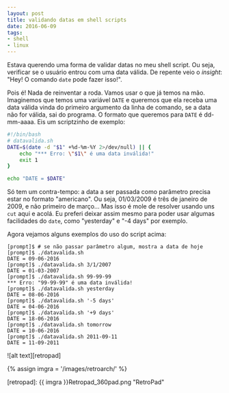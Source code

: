 ```yaml
---
layout: post
title: validando datas em shell scripts
date: 2016-06-09
tags:
- shell
- linux
---
```

Estava querendo uma forma de validar datas no meu shell script. Ou seja, verificar se o usuário entrou com uma data válida. De repente veio o *insight*: "Hey! O comando `date` pode fazer isso!".

Pois é! Nada de reinventar a roda. Vamos usar o que já temos na mão. Imaginemos que temos uma variável `DATE` e queremos que ela receba uma data válida vinda do primeiro argumento da linha de comando, se a data não for válida, sai do programa. O formato que queremos para `DATE` é dd-mm-aaaa. Eis um scriptzinho de exemplo:

```bash
#!/bin/bash
# datavalida.sh
DATE=$(date -d "$1" +%d-%m-%Y 2>/dev/null) || {
    echo "*** Erro: \"$1\" é uma data inválida!"
    exit 1
}

echo "DATE = $DATE"
```

Só tem um contra-tempo: a data a ser passada como parâmetro precisa estar no formato "americano". Ou seja, 01/03/2009 é três de janeiro de 2009, e não primeiro de março... Mas isso é mole de resolver usando uns `cut` aqui e acolá. Eu preferi deixar assim mesmo para poder usar algumas facilidades do `date`, como "yesterday" e "-4 days" por exemplo.

Agora vejamos alguns exemplos do uso do script acima:

```
[prompt]$ # se não passar parâmetro algum, mostra a data de hoje
[prompt]$ ./datavalida.sh
DATE = 09-06-2016
[prompt]$ ./datavalida.sh 3/1/2007
DATE = 01-03-2007
[prompt]$ ./datavalida.sh 99-99-99
*** Erro: "99-99-99" é uma data inválida!
[prompt]$ ./datavalida.sh yesterday
DATE = 08-06-2016
[prompt]$ ./datavalida.sh '-5 days'
DATE = 04-06-2016
[prompt]$ ./datavalida.sh '+9 days'
DATE = 18-06-2016
[prompt]$ ./datavalida.sh tomorrow
DATE = 10-06-2016
[prompt]$ ./datavalida.sh 2011-09-11
DATE = 11-09-2011
```



![alt text][retropad]

{% assign imgra = '/images/retroarch/' %}

[retropad]: {{ imgra }}Retropad_360pad.png "RetroPad"
